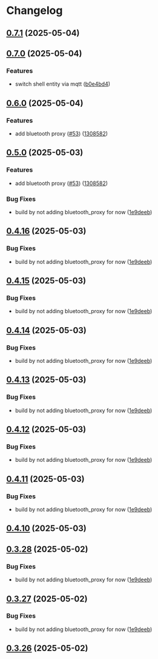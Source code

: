 # Changelog

## [0.7.1](https://github.com/UbiHome/UbiHome/compare/v0.7.0...ubihome-bluetooth_proxy-v0.7.1) (2025-05-04)

## [0.7.0](https://github.com/UbiHome/UbiHome/compare/v0.6.0...ubihome-bluetooth_proxy-v0.7.0) (2025-05-04)


### Features

* switch shell entity via mqtt ([b0e4bd4](https://github.com/UbiHome/UbiHome/commit/b0e4bd45affcb8494ddc53903a132d9edb871509))

## [0.6.0](https://github.com/UbiHome/UbiHome/compare/v0.5.0...ubihome-bluetooth_proxy-v0.6.0) (2025-05-04)


### Features

* add bluetooth proxy ([#53](https://github.com/UbiHome/UbiHome/issues/53)) ([1308582](https://github.com/UbiHome/UbiHome/commit/1308582057511d01e8a99cf93bf3f71d83df22e0))

## [0.5.0](https://github.com/UbiHome/UbiHome/compare/ubihome-bluetooth_proxy-v0.4.16...ubihome-bluetooth_proxy-v0.5.0) (2025-05-03)


### Features

* add bluetooth proxy ([#53](https://github.com/UbiHome/UbiHome/issues/53)) ([1308582](https://github.com/UbiHome/UbiHome/commit/1308582057511d01e8a99cf93bf3f71d83df22e0))


### Bug Fixes

* build by not adding bluetooth_proxy for now ([1e9deeb](https://github.com/UbiHome/UbiHome/commit/1e9deeb3cf267044f4082338ca447b5ace39eede))

## [0.4.16](https://github.com/UbiHome/UbiHome/compare/ubihome-bluetooth_proxy-v0.4.15...ubihome-bluetooth_proxy-v0.4.16) (2025-05-03)


### Bug Fixes

* build by not adding bluetooth_proxy for now ([1e9deeb](https://github.com/UbiHome/UbiHome/commit/1e9deeb3cf267044f4082338ca447b5ace39eede))

## [0.4.15](https://github.com/UbiHome/UbiHome/compare/ubihome-bluetooth_proxy-v0.4.14...ubihome-bluetooth_proxy-v0.4.15) (2025-05-03)


### Bug Fixes

* build by not adding bluetooth_proxy for now ([1e9deeb](https://github.com/UbiHome/UbiHome/commit/1e9deeb3cf267044f4082338ca447b5ace39eede))

## [0.4.14](https://github.com/UbiHome/UbiHome/compare/ubihome-bluetooth_proxy-v0.4.13...ubihome-bluetooth_proxy-v0.4.14) (2025-05-03)


### Bug Fixes

* build by not adding bluetooth_proxy for now ([1e9deeb](https://github.com/UbiHome/UbiHome/commit/1e9deeb3cf267044f4082338ca447b5ace39eede))

## [0.4.13](https://github.com/UbiHome/UbiHome/compare/ubihome-bluetooth_proxy-v0.4.12...ubihome-bluetooth_proxy-v0.4.13) (2025-05-03)


### Bug Fixes

* build by not adding bluetooth_proxy for now ([1e9deeb](https://github.com/UbiHome/UbiHome/commit/1e9deeb3cf267044f4082338ca447b5ace39eede))

## [0.4.12](https://github.com/UbiHome/UbiHome/compare/ubihome-bluetooth_proxy-v0.4.11...ubihome-bluetooth_proxy-v0.4.12) (2025-05-03)


### Bug Fixes

* build by not adding bluetooth_proxy for now ([1e9deeb](https://github.com/UbiHome/UbiHome/commit/1e9deeb3cf267044f4082338ca447b5ace39eede))

## [0.4.11](https://github.com/UbiHome/UbiHome/compare/ubihome-bluetooth_proxy-v0.4.10...ubihome-bluetooth_proxy-v0.4.11) (2025-05-03)


### Bug Fixes

* build by not adding bluetooth_proxy for now ([1e9deeb](https://github.com/UbiHome/UbiHome/commit/1e9deeb3cf267044f4082338ca447b5ace39eede))

## [0.4.10](https://github.com/UbiHome/UbiHome/compare/v0.4.9...ubihome-bluetooth_proxy-v0.4.10) (2025-05-03)

## [0.3.28](https://github.com/UbiHome/UbiHome/compare/ubihome-bluetooth_proxy-v0.3.27...ubihome-bluetooth_proxy-v0.3.28) (2025-05-02)


### Bug Fixes

* build by not adding bluetooth_proxy for now ([1e9deeb](https://github.com/UbiHome/UbiHome/commit/1e9deeb3cf267044f4082338ca447b5ace39eede))

## [0.3.27](https://github.com/UbiHome/UbiHome/compare/ubihome-bluetooth_proxy-v0.3.26...ubihome-bluetooth_proxy-v0.3.27) (2025-05-02)


### Bug Fixes

* build by not adding bluetooth_proxy for now ([1e9deeb](https://github.com/UbiHome/UbiHome/commit/1e9deeb3cf267044f4082338ca447b5ace39eede))

## [0.3.26](https://github.com/DanielHabenicht/UbiHome/compare/ubihome-bluetooth_proxy-v0.3.26...ubihome-bluetooth_proxy-v0.3.26) (2025-05-02)
